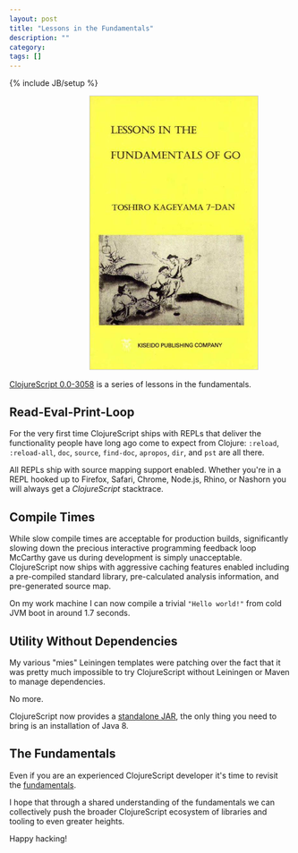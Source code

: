 ```yaml
---
layout: post
title: "Lessons in the Fundamentals"
description: ""
category: 
tags: []
---
```

{% include JB/setup %}

<img width="300" style="margin-left: 143px; width: 300px; border: 1px solid #ccc" src="/assets/images/fundamentals.jpg" />

[ClojureScript 0.0-3058](https://github.com/clojure/clojurescript) is
a series of lessons in the fundamentals.

## Read-Eval-Print-Loop

For the very first time ClojureScript ships with REPLs
that deliver the functionality people have long ago come to expect
from Clojure: `:reload`, `:reload-all`, `doc`, `source`, `find-doc`,
`apropos`, `dir`, and `pst` are all there.

All REPLs ship with source mapping support enabled. Whether you're in a
REPL hooked up to Firefox, Safari, Chrome, Node.js, Rhino, or Nashorn
you will always get a *ClojureScript* stacktrace.

## Compile Times

While slow compile times are acceptable for production builds,
significantly slowing down the precious interactive programming
feedback loop McCarthy gave us during development is simply
unacceptable. ClojureScript now ships with aggressive caching features
enabled including a pre-compiled standard library, pre-calculated
analysis information, and pre-generated source map.

On my work machine I can now compile a trivial `"Hello world!"` from
cold JVM boot in around 1.7 seconds.

## Utility Without Dependencies

My various "mies" Leiningen templates were patching over the fact that
it was pretty much impossible to try ClojureScript without Leiningen
or Maven to manage dependencies.

No more.

ClojureScript now provides a
[standalone JAR](https://github.com/clojure/clojurescript/releases/tag/r3058),
the only thing you need to bring is an installation of Java 8.

## The Fundamentals

Even if you are an experienced ClojureScript developer it's time to
revisit the
[fundamentals](https://github.com/clojure/clojurescript/wiki/Quick-Start).

I hope that through a shared understanding of the fundamentals we can
collectively push the broader ClojureScript ecosystem of libraries and
tooling to even greater heights.

Happy hacking!
